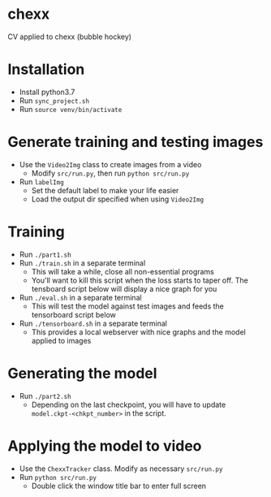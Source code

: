 # chexx
CV applied to chexx (bubble hockey)


# Installation
* Install python3.7
* Run `sync_project.sh`
* Run `source venv/bin/activate`

# Generate training and testing images
* Use the `Video2Img` class to create images from a video
    * Modify `src/run.py`, then run `python src/run.py`
* Run `labelImg`
  * Set the default label to make your life easier
  * Load the output dir specified when using `Video2Img`

# Training
* Run `./part1.sh`
* Run `./train.sh` in a separate terminal
    * This will take a while, close all non-essential programs
    * You'll want to kill this script when the loss starts to taper off. The tensboard script below will display a nice graph for you
* Run `./eval.sh` in a separate terminal
    * This will test the model against test images and feeds the tensorboard script below
* Run `./tensorboard.sh` in a separate terminal
    * This provides a local webserver with nice graphs and the model applied to images

# Generating the model
* Run `./part2.sh`
    * Depending on the last checkpoint, you will have to update `model.ckpt-<chkpt_number>` in the script.

# Applying the model to video
* Use the `ChexxTracker` class. Modify as necessary `src/run.py`
* Run `python src/run.py`
    * Double click the window title bar to enter full screen
